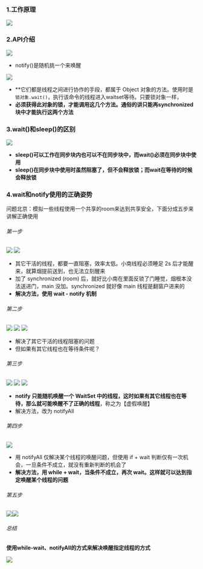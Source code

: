 ### 1.工作原理
![](assets/06wait和notify/file-20250910150648809.png)

### 2.API介绍
![](assets/06wait和notify/file-20250910150720196.png)
* notify()是随机挑一个来唤醒

![](assets/06wait和notify/file-20250910151334955.png)
* **它们都是线程之间进行协作的手段，都属于 Object 对象的方法。使用时是`锁对象.wait()`，执行该命令的线程进入waitset等待。只要锁对象一样，
* **必须获得此对象的锁，才能调用这几个方法。通俗的讲只能再synchronized块中才能执行这两个方法**


### 3.wait()和sleep()的区别
![](assets/06wait和notify/file-20250910152319025.png)
* **sleep()可以工作在同步块内也可以不在同步块中，而wait()必须在同步块中使用**
* **sleep()在同步块中使用时虽然阻塞了，但不会释放锁；而wait在等待的时候会释放锁**


### 4.wait和notify使用的正确姿势

问题北京：模拟一些线程使用一个共享的room来达到共享安全，下面分成五步来讲解正确使用

###### 第一步
![](assets/06wait和notify/file-20250910152629271.png)
![](assets/06wait和notify/file-20250910152436968.png)
* 其它干活的线程，都要一直阻塞，效率太低。小南线程必须睡足 2s 后才能醒来，就算烟提前送到，也无法立刻醒来
* 加了 synchronized (room) 后，就好比小南在里面反锁了门睡觉，烟根本没法送进门，main 没加。synchronized 就好像 main 线程是翻窗户进来的
* **解决方法，使用 wait - notify 机制**

###### 第二步
![](assets/06wait和notify/file-20250910153044719.png)
![](assets/06wait和notify/file-20250910153115083.png)
![](assets/06wait和notify/file-20250910153133037.png)
* 解决了其它干活的线程阻塞的问题
* 但如果有其它线程也在等待条件呢？


###### 第三步

![](assets/06wait和notify/file-20250910153445183.png)
![](assets/06wait和notify/file-20250910153519055.png)
![](assets/06wait和notify/file-20250910153535649.png)
* **notify 只能随机唤醒一个 WaitSet 中的线程，这时如果有其它线程也在等待，那么就可能唤醒不了正确的线程**，称之为【虚假唤醒】
* 解决方法，改为 notifyAll

###### 第四步
![](assets/06wait和notify/file-20250910153648948.png)
* 用 notifyAll 仅解决某个线程的唤醒问题，但使用 if + wait 判断仅有一次机会，一旦条件不成立，就没有重新判断的机会了
* **解决方法，用 while + wait，当条件不成立，再次 wait。这样就可以达到指定唤醒某个线程的问题**

###### 第五步
![](assets/06wait和notify/file-20250910153856007.png)![](assets/06wait和notify/file-20250910153953173.png)



###### 总结
**使用while-wait、notifyAll的方式来解决唤醒指定线程的方式**

![](assets/06wait和notify/file-20250910154107406.png)
